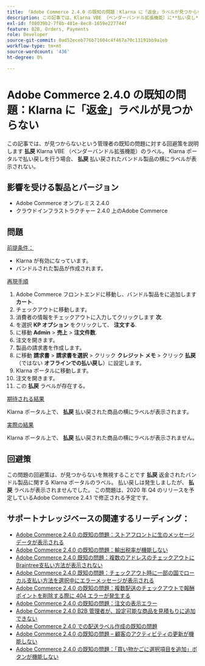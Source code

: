 ```yaml
---
title: 「Adobe Commerce 2.4.0 の既知の問題：Klarna に「返金」ラベルが見つからない」
description: この記事では、Klarna VBE （ベンダーバンドル拡張機能）に**払い戻し**ラベルが見つからないことに関する管理者の既知の問題の回避策を説明します。 Klarna ポータルで払い戻しを行う場合、払い戻されたバンドル製品の横に**払い戻し**ラベルが表示されません。
exl-id: f08039b2-7f8b-481e-8ec8-1659e227744f
feature: B2B, Orders, Payments
role: Developer
source-git-commit: 0ad52eceb776b71604c4f467a70c13191bb9a1eb
workflow-type: tm+mt
source-wordcount: '436'
ht-degree: 0%

---
```


# Adobe Commerce 2.4.0 の既知の問題：Klarna に「返金」ラベルが見つからない

この記事では、が見つからないという管理者の既知の問題に対する回避策を説明します **払戻** Klarna VBE （ベンダーバンドル拡張機能）のラベル。 Klarna ポータルで払い戻しを行う場合、 **払戻** 払い戻されたバンドル製品の横にラベルが表示されない。

## 影響を受ける製品とバージョン

* Adobe Commerce オンプレミス 2.4.0
* クラウドインフラストラクチャー 2.4.0 上のAdobe Commerce

## 問題

<u>前提条件：</u>

* Klarna が有効になっています。
* バンドルされた製品が作成されます。

<u>再現手順</u>

1. Adobe Commerce フロントエンドに移動し、バンドル製品をに追加します **カート**.
1. チェックアウトに移動します。
1. 消費者の情報をチェックアウトに入力してクリックします **次**.
1. を選択 **KP オプション** をクリックして、 **注文する**.
1. に移動 **Admin** > **売上** > **注文件数**.
1. 注文を開きます。
1. 製品の請求書を作成します。
1. に移動 **請求書** > **請求書を選択** > クリック **クレジット メモ** > クリック **払戻** （ではない **オフラインでの払い戻し**）に設定します。
1. Klarna ポータルに移動します。
1. 注文を開きます。
1. この **払戻** ラベルが存在する。

<u>期待される結果</u>

Klarna ポータル上で、 **払戻** 払い戻された商品の横にラベルが表示されます。

<u>実際の結果</u>

Klarna ポータル上で、 **払戻** 払い戻された商品の横にラベルが表示されません。

## 回避策

この問題の回避策は、が見つからないを無視することです **払戻** 返金されたバンドル製品に関する Klarna ポータルのラベル。 払い戻しは発生しましたが、 **払戻** ラベルが表示されませんでした。 この問題は、2020 年 Q4 のリリースを予定しているAdobe Commerce 2.4.1 で修正される予定です。

## サポートナレッジベースの関連するリーディング：

* [Adobe Commerce 2.4.0 の既知の問題：ストアフロントに生のメッセージデータが表示される](/help/troubleshooting/storefront/magento-2-4-0-issue-storefront-raw-message-data-display.md)
* [Adobe Commerce 2.4.0 の既知の問題：輸出税率が機能しない](/help/troubleshooting/miscellaneous/magento-2-4-0-known-issue-export-tax-rates-does-not-work.md)
* [Adobe Commerce 2.4.0 既知の問題：複数のアドレスのチェックアウトにBraintree支払い方法が表示されない](/help/troubleshooting/payments/magento-2-4-0-braintree-not-in-multiple-addresses-checkout.md)
* [Adobe Commerce 2.4.0 既知の問題：チェックアウト時に一部の国でローカル支払い方法を選択中にエラーメッセージが表示される](/help/troubleshooting/payments/magento-2-4-0-checkout-error-selecting-local-payments.md)
* [Adobe Commerce 2.4.0 の既知の問題：複数配送のチェックアウトで報酬ポイントを削除する際に 404 エラーが発生する](/help/troubleshooting/storefront/magento-2-4-0-404-error-removing-rewards-points-on-multi-shipping-checkout.md)
* [Adobe Commerce 2.4.0 の既知の問題：注文の表示エラー](/help/troubleshooting/storefront/magento-2-4-0-known-issue-orders-display-error.md)
* [Adobe Commerce 2.4.0 B2B 管理者が、設定可能な商品を見積もりに追加できない](/help/troubleshooting/miscellaneous/magento-2-4-0-b2b-admin-can-t-add-configurable-product-to-quote.md)
* [Adobe Commerce 2.4.0 での配送ラベル作成の既知の問題](/help/troubleshooting/known-issues-patches-attached/shipping-labels-creation-known-issue-in-magento-2-4-0.md)
* [Adobe Commerce 2.4.0 の既知の問題 – 顧客のアクティビティの更新が機能しない](/help/troubleshooting/miscellaneous/magento-2-4-0-refresh-on-customer-activities-does-not-work.md)
* [Adobe Commerce 2.4.0 の既知の問題：「買い物かごに選択項目を追加」ボタンが機能しない](/help/troubleshooting/miscellaneous/magento-2-4-0-add-selections-to-my-cart-does-not-work.md)
